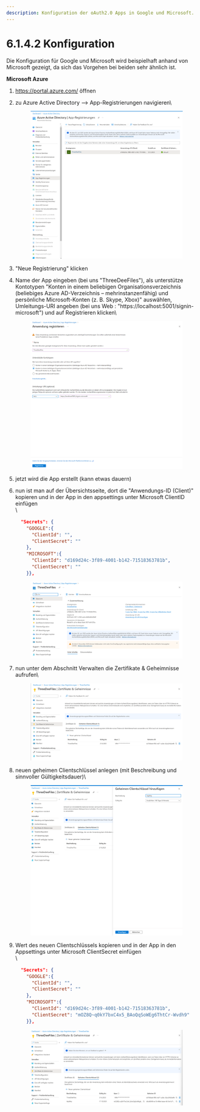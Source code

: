 ```yaml
---
description: Konfiguration der oAuth2.0 Apps in Google und Microsoft.
---
```


# 6.1.4.2 Konfiguration

Die Konfiguration für Google und Microsoft wird beispielhaft anhand von Microsoft gezeigt, da sich das Vorgehen bei beiden sehr ähnlich ist.

**Microsoft Azure**

1. https://portal.azure.com/ öffnen
2.  zu Azure Active Directory --> App-Registrierungen navigieren\


    <figure><img src="../../../.gitbook/assets/grafik (5).png" alt=""><figcaption></figcaption></figure>
3. "Neue Registrierung" klicken
4.  Name der App eingeben (bei uns "ThreeDeeFiles"), als unterstütze Kontotypen "Konten in einem beliebigen Organisationsverzeichnis (beliebiges Azure AD-Verzeichnis – mehrinstanzenfähig) und persönliche Microsoft-Konten (z. B. Skype, Xbox)" auswählen, Umleitungs-URI angeben (bei uns Web : "https://localhost:5001/signin-microsoft") und auf Registrieren klicken\


    <figure><img src="../../../.gitbook/assets/grafik.png" alt=""><figcaption></figcaption></figure>
5. jetzt wird die App erstellt (kann etwas dauern)
6.  nun ist man auf der Übersichtsseite, dort die "Anwendungs-ID (Client)" kopieren und in der App in den appsettings unter Microsoft ClientID einfügen\
    \


    ```json
      "Secrets": {
        "GOOGLE":{
          "ClientId": "",
          "ClientSecret": ""
        },
        "MICROSOFT":{
          "ClientId": "d169d24c-3f89-4001-b142-71518363781b",
          "ClientSecret": ""
        }},
    ```

    <figure><img src="../../../.gitbook/assets/grafik (2).png" alt=""><figcaption></figcaption></figure>
7.  nun unter dem Abschnitt Verwalten die Zertifikate & Geheimnisse aufrufen\


    <figure><img src="../../../.gitbook/assets/grafik (3).png" alt=""><figcaption></figcaption></figure>
8.  neuen geheimen Clientschlüssel anlegen (mit Beschreibung und sinnvoller Gültigkeitsdauer)\


    <figure><img src="../../../.gitbook/assets/grafik (1).png" alt=""><figcaption></figcaption></figure>
9.  Wert des neuen Clientschlüssels kopieren und in der App in den Appsettings unter Microsoft ClientSecret einfügen\
    \


    ```json
      "Secrets": {
        "GOOGLE":{
          "ClientId": "",
          "ClientSecret": ""
        },
        "MICROSOFT":{
          "ClientId": "d169d24c-3f89-4001-b142-71518363781b",
          "ClientSecret": "mOZ8Q~q0kY7bxC4x5_BAoQqSoWEg6ThtCr-Wvdh9"
        }},
    ```

    <figure><img src="../../../.gitbook/assets/grafik (4).png" alt=""><figcaption></figcaption></figure>
